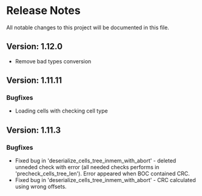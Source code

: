 # Release Notes

All notable changes to this project will be documented in this file.

## Version: 1.12.0
- Remove bad types conversion

## Version: 1.11.11

### Bugfixes
- Loading cells with checking cell type

## Version: 1.11.3

### Bugfixes

- Fixed bug in 'deserialize_cells_tree_inmem_with_abort' - deleted unneded check with error (all needed checks performs in 'precheck_cells_tree_len'). Error appeared when BOC contained CRC.
- Fixed bug in 'deserialize_cells_tree_inmem_with_abort' - CRC calculated using wrong offsets.
